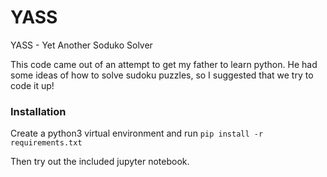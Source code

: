 # YASS
YASS - Yet Another Soduko Solver

This code came out of an attempt to get my father to learn python. He had some ideas of how to solve sudoku puzzles, so I suggested that we try to code it up!

### Installation

Create a python3 virtual environment and run `pip install -r requirements.txt`

Then try out the included jupyter notebook.
